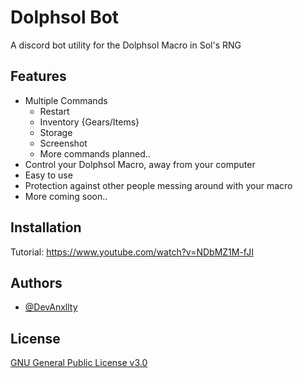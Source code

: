 
# Dolphsol Bot

A discord bot utility for the Dolphsol Macro in Sol's RNG
## Features

- Multiple Commands
  - Restart
  - Inventory {Gears/Items}
  - Storage
  - Screenshot
  - More commands planned..
- Control your Dolphsol Macro, away from your computer
- Easy to use
- Protection against other people messing around with your macro
- More coming soon..
## Installation

Tutorial: https://www.youtube.com/watch?v=NDbMZ1M-fJI
## Authors

- [@DevAnxllty](https://github.com/DevAnxllty)


## License

[GNU General Public License v3.0](https://choosealicense.com/licenses/gpl-3.0/)

